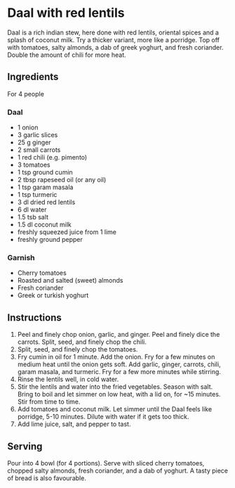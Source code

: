 # Daal with red lentils
Daal is a rich indian stew, here done with red lentils, oriental spices and a splash of coconut milk.
Try a thicker variant, more like a porridge.
Top off with tomatoes, salty almonds, a dab of greek yoghurt, and fresh coriander.
Double the amount of chili for more heat.

## Ingredients
For 4 people
### Daal
- 1 onion
- 3 garlic slices
- 25 g ginger
- 2 small carrots
- 1 red chili (e.g. pimento)
- 3 tomatoes
- 1 tsp ground cumin
- 2 tbsp rapeseed oil (or any oil)
- 1 tsp garam masala
- 1 tsp turmeric
- 3 dl dried red lentils
- 6 dl water
- 1.5 tsb salt
- 1.5 dl coconut milk
- freshly squeezed juice from 1 lime
- freshly ground pepper

### Garnish
- Cherry tomatoes
- Roasted and salted (sweet) almonds
- Fresh coriander
- Greek or turkish yoghurt

## Instructions
1. Peel and finely chop onion, garlic, and ginger. Peel and finely dice the carrots. Split, seed, and finely chop the chili.
2. Split, seed, and finely chop the tomatoes.
3. Fry cumin in oil for 1 minute. Add the onion. Fry for a few minutes on medium heat until the onion gets soft. Add garlic, ginger, carrots, chili, garam masala, and turmeric. Fry for a few more minutes while stirring.
4. Rinse the lentils well, in cold water.
5. Stir the lentils and water into the fried vegetables. Season with salt. Bring to boil and let simmer on low heat, with a lid on, for ~15 minutes. Stir from time to time.
6. Add tomatoes and coconut milk. Let simmer until the Daal feels like porridge, 5-10 minutes. Dilute with water if it gets too thick.
7. Add lime juice, salt, and pepper to tast.

## Serving
Pour into 4 bowl (for 4 portions).
Serve with sliced cherry tomatoes, chopped salty almonds, fresh coriander, and a dab of yoghurt.
A tasty piece of bread is also favourable.
